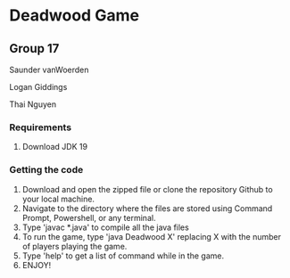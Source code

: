# Deadwood Game

## Group 17

Saunder vanWoerden

Logan Giddings

Thai Nguyen

### Requirements
1. Download JDK 19

### Getting the code
1. Download and open the zipped file or clone the repository Github to your local machine.
2. Navigate to the directory where the files are stored using Command Prompt, Powershell, or any terminal.
3. Type 'javac *.java' to compile all the java files
4. To run the game, type 'java Deadwood X' replacing X with the number of players playing the game.
5. Type 'help' to get a list of command while in the game.
6. ENJOY!
